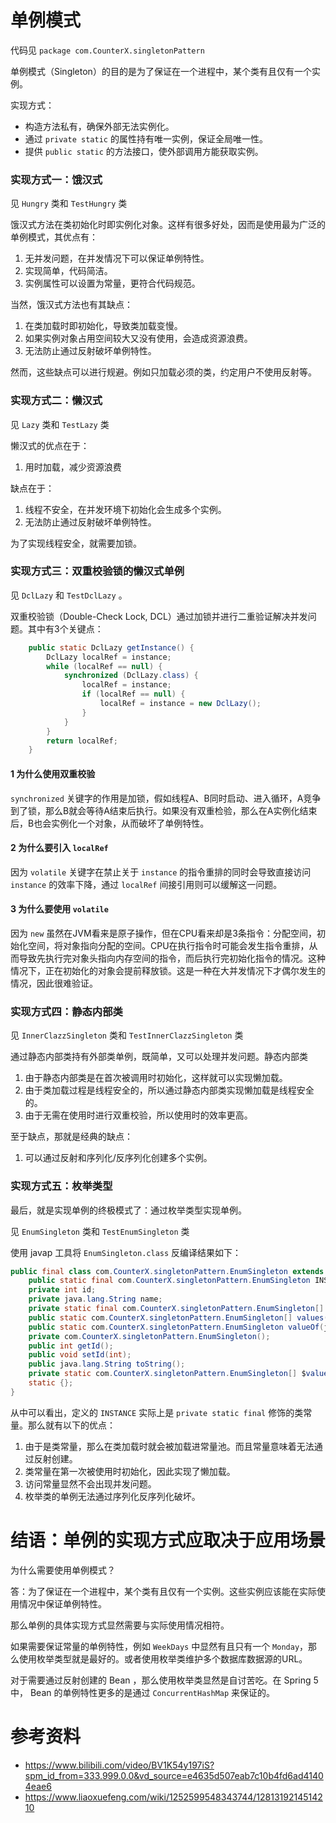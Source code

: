# 单例模式

代码见 `package com.CounterX.singletonPattern`

单例模式（Singleton）的目的是为了保证在一个进程中，某个类有且仅有一个实例。

实现方式：

- 构造方法私有，确保外部无法实例化。
- 通过 `private static` 的属性持有唯一实例，保证全局唯一性。
- 提供 `public static` 的方法接口，使外部调用方能获取实例。

### 实现方式一：饿汉式

见 `Hungry` 类和 `TestHungry` 类

饿汉式方法在类初始化时即实例化对象。这样有很多好处，因而是使用最为广泛的单例模式，其优点有：

1. 无并发问题，在并发情况下可以保证单例特性。
2. 实现简单，代码简洁。
3. 实例属性可以设置为常量，更符合代码规范。

当然，饿汉式方法也有其缺点：

1. 在类加载时即初始化，导致类加载变慢。
2. 如果实例对象占用空间较大又没有使用，会造成资源浪费。
3. 无法防止通过反射破坏单例特性。

然而，这些缺点可以进行规避。例如只加载必须的类，约定用户不使用反射等。

### 实现方式二：懒汉式

见 `Lazy` 类和 `TestLazy` 类

懒汉式的优点在于：

1. 用时加载，减少资源浪费

缺点在于：

1. 线程不安全，在并发环境下初始化会生成多个实例。
2. 无法防止通过反射破坏单例特性。

为了实现线程安全，就需要加锁。

### 实现方式三：双重校验锁的懒汉式单例

见 `DclLazy` 和 `TestDclLazy` 。

双重校验锁（Double-Check Lock, DCL）通过加锁并进行二重验证解决并发问题。其中有3个关键点：

```java
    public static DclLazy getInstance() {
        DclLazy localRef = instance;
        while (localRef == null) {
            synchronized (DclLazy.class) {
                localRef = instance;
                if (localRef == null) {
                    localRef = instance = new DclLazy();
                }
            }
        }
        return localRef;
    }
```

#### 1 为什么使用双重校验

`synchronized` 关键字的作用是加锁，假如线程A、B同时启动、进入循环，A竞争到了锁，那么B就会等待A结束后执行。如果没有双重检验，那么在A实例化结束后，B也会实例化一个对象，从而破坏了单例特性。

#### 2 为什么要引入 `localRef`

因为 `volatile` 关键字在禁止关于 `instance` 的指令重排的同时会导致直接访问 `instance` 的效率下降，通过 `localRef` 间接引用则可以缓解这一问题。

#### 3 为什么要使用 `volatile`

因为 `new` 虽然在JVM看来是原子操作，但在CPU看来却是3条指令：分配空间，初始化空间，将对象指向分配的空间。CPU在执行指令时可能会发生指令重排，从而导致先执行完对象头指向内存空间的指令，而后执行完初始化指令的情况。这种情况下，正在初始化的对象会提前释放锁。这是一种在大并发情况下才偶尔发生的情况，因此很难验证。

### 实现方式四：静态内部类

见 `InnerClazzSingleton` 类和 `TestInnerClazzSingleton` 类

通过静态内部类持有外部类单例，既简单，又可以处理并发问题。静态内部类

1. 由于静态内部类是在首次被调用时初始化，这样就可以实现懒加载。
2. 由于类加载过程是线程安全的，所以通过静态内部类实现懒加载是线程安全的。
3. 由于无需在使用时进行双重校验，所以使用时的效率更高。

至于缺点，那就是经典的缺点：

1. 可以通过反射和序列化/反序列化创建多个实例。

### 实现方式五：枚举类型

最后，就是实现单例的终极模式了：通过枚举类型实现单例。

见 `EnumSingleton` 类和 `TestEnumSingleton` 类

使用 javap 工具将 `EnumSingleton.class` 反编译结果如下：

```java
public final class com.CounterX.singletonPattern.EnumSingleton extends java.lang.Enum<com.CounterX.singletonPattern.EnumSingleton> {
    public static final com.CounterX.singletonPattern.EnumSingleton INSTANCE;
    private int id;
    private java.lang.String name;
    private static final com.CounterX.singletonPattern.EnumSingleton[] $VALUES;
    public static com.CounterX.singletonPattern.EnumSingleton[] values();
    public static com.CounterX.singletonPattern.EnumSingleton valueOf(java.lang.String);
    private com.CounterX.singletonPattern.EnumSingleton();
    public int getId();
    public void setId(int);
    public java.lang.String toString();
    private static com.CounterX.singletonPattern.EnumSingleton[] $values();
    static {};
}
```

从中可以看出，定义的 `INSTANCE` 实际上是 `private static final` 修饰的类常量。那么就有以下的优点：

1. 由于是类常量，那么在类加载时就会被加载进常量池。而且常量意味着无法通过反射创建。
2. 类常量在第一次被使用时初始化，因此实现了懒加载。
3. 访问常量显然不会出现并发问题。
4. 枚举类的单例无法通过序列化反序列化破坏。

# 结语：单例的实现方式应取决于应用场景

为什么需要使用单例模式？

答：为了保证在一个进程中，某个类有且仅有一个实例。这些实例应该能在实际使用情况中保证单例特性。

那么单例的具体实现方式显然需要与实际使用情况相符。

如果需要保证常量的单例特性，例如 `WeekDays` 中显然有且只有一个 `Monday`，那么使用枚举类型就是最好的。或者使用枚举类维护多个数据库数据源的URL。

对于需要通过反射创建的 Bean ，那么使用枚举类显然是自讨苦吃。在 Spring 5 中， Bean 的单例特性更多的是通过 `ConcurrentHashMap` 来保证的。

# 参考资料

- https://www.bilibili.com/video/BV1K54y197iS?spm_id_from=333.999.0.0&vd_source=e4635d507eab7c10b4fd6ad41404eae6
- https://www.liaoxuefeng.com/wiki/1252599548343744/1281319214514210